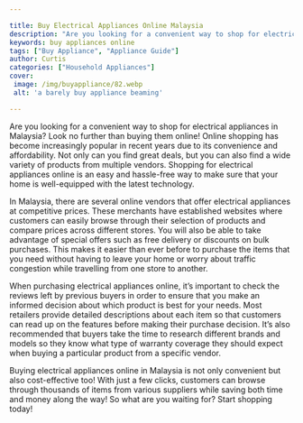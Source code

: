 ```yaml
---

title: Buy Electrical Appliances Online Malaysia
description: "Are you looking for a convenient way to shop for electrical appliances in Malaysia? Look no further than buying them online! Onlin...learn about it in this post"
keywords: buy appliances online
tags: ["Buy Appliance", "Appliance Guide"]
author: Curtis
categories: ["Household Appliances"]
cover: 
 image: /img/buyappliance/82.webp
 alt: 'a barely buy appliance beaming'

---
```


Are you looking for a convenient way to shop for electrical appliances in Malaysia? Look no further than buying them online! Online shopping has become increasingly popular in recent years due to its convenience and affordability. Not only can you find great deals, but you can also find a wide variety of products from multiple vendors. Shopping for electrical appliances online is an easy and hassle-free way to make sure that your home is well-equipped with the latest technology. 

In Malaysia, there are several online vendors that offer electrical appliances at competitive prices. These merchants have established websites where customers can easily browse through their selection of products and compare prices across different stores. You will also be able to take advantage of special offers such as free delivery or discounts on bulk purchases. This makes it easier than ever before to purchase the items that you need without having to leave your home or worry about traffic congestion while travelling from one store to another. 

When purchasing electrical appliances online, it’s important to check the reviews left by previous buyers in order to ensure that you make an informed decision about which product is best for your needs. Most retailers provide detailed descriptions about each item so that customers can read up on the features before making their purchase decision. It’s also recommended that buyers take the time to research different brands and models so they know what type of warranty coverage they should expect when buying a particular product from a specific vendor. 

Buying electrical appliances online in Malaysia is not only convenient but also cost-effective too! With just a few clicks, customers can browse through thousands of items from various suppliers while saving both time and money along the way! So what are you waiting for? Start shopping today!
